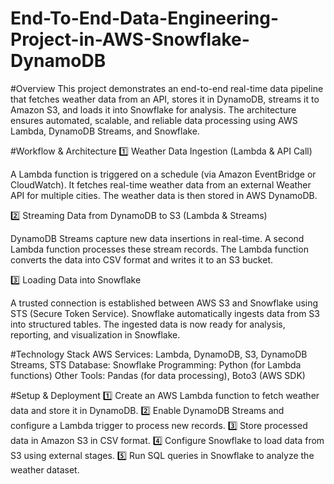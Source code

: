 # End-To-End-Data-Engineering-Project-in-AWS-Snowflake-DynamoDB

#Overview
This project demonstrates an end-to-end real-time data pipeline that fetches weather data from an API, stores it in DynamoDB, streams it to Amazon S3, and loads it into Snowflake for analysis. The architecture ensures automated, scalable, and reliable data processing using AWS Lambda, DynamoDB Streams, and Snowflake.

#Workflow & Architecture
1️⃣ Weather Data Ingestion (Lambda & API Call)

A Lambda function is triggered on a schedule (via Amazon EventBridge or CloudWatch).
It fetches real-time weather data from an external Weather API for multiple cities.
The weather data is then stored in AWS DynamoDB.

2️⃣ Streaming Data from DynamoDB to S3 (Lambda & Streams)

DynamoDB Streams capture new data insertions in real-time.
A second Lambda function processes these stream records.
The Lambda function converts the data into CSV format and writes it to an S3 bucket.

3️⃣ Loading Data into Snowflake

A trusted connection is established between AWS S3 and Snowflake using STS (Secure Token Service).
Snowflake automatically ingests data from S3 into structured tables.
The ingested data is now ready for analysis, reporting, and visualization in Snowflake.

#Technology Stack
AWS Services: Lambda, DynamoDB, S3, DynamoDB Streams, STS
Database: Snowflake
Programming: Python (for Lambda functions)
Other Tools: Pandas (for data processing), Boto3 (AWS SDK)


#Setup & Deployment
1️⃣ Create an AWS Lambda function to fetch weather data and store it in DynamoDB.
2️⃣ Enable DynamoDB Streams and configure a Lambda trigger to process new records.
3️⃣ Store processed data in Amazon S3 in CSV format.
4️⃣ Configure Snowflake to load data from S3 using external stages.
5️⃣ Run SQL queries in Snowflake to analyze the weather dataset.
